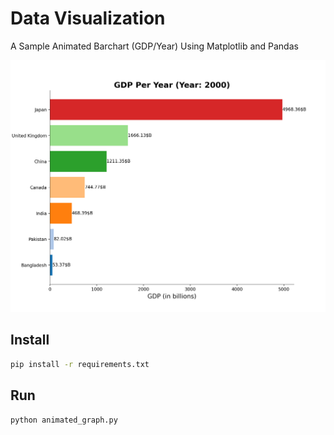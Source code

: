 # Data Visualization

A Sample Animated Barchart (GDP/Year) Using Matplotlib and Pandas

![GDP/Year](chart.gif)

## Install
```bash
pip install -r requirements.txt
```

## Run
```python
python animated_graph.py
```